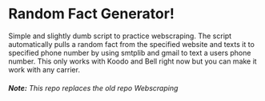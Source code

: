 # Random Fact Generator!

Simple and slightly dumb script to practice webscraping. The script automatically pulls a random fact from the specified website and texts it to specified phone number by using smtplib and gmail to text a users phone number. This only works with Koodo and Bell right now but you can make it work with any carrier.


###### **Note:** This repo replaces the old repo Webscraping
